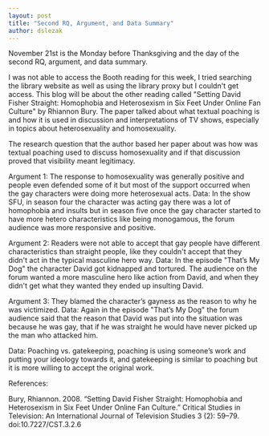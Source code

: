 ```yaml
---
layout: post
title: "Second RQ, Argument, and Data Summary"
author: dslezak
---
```


November 21st is the Monday before Thanksgiving and the day of the second RQ, argument, and data summary.

I was not able to access the Booth reading for this week, I tried searching the library website as well as using the library proxy but I couldn't get access. This blog will be about the other reading called "Setting David Fisher Straight: Homophobia and Heterosexism in Six Feet Under Online Fan Culture" by Rhiannon Bury. The paper talked about what textual poaching is and how it is used in discussion and interpretations of TV shows, especially in topics about heterosexuality and homosexuality.

The research question that the author based her paper about was how was textual poaching used to discuss homosexuality and if that discussion proved that visibility meant legitimacy.

Argument 1: The response to homosexuality was generally positive and people even defended some of it but most of the support occurred when the gay characters were doing more heterosexual acts.
Data: In the show SFU, in season four the character was acting gay there was a lot of homophobia and insults but in season five once the gay character started to have more hetero characteristics like being monogamous, the forum audience was more responsive and positive. 

Argument 2: Readers were not able to accept that gay people have different characteristics than straight people, like they couldn't accept that they didn't act in the typical masculine hero way.
Data: In the episode "That’s My Dog" the character David got kidnapped and tortured. The audience on the forum wanted a more masculine hero like action from David, and when they didn't get what they wanted they ended up insulting David.

Argument 3: They blamed the character’s gayness as the reason to why he was victimized. 
Data: Again in the episode "That’s My Dog" the forum audience said that the reason that David was put into the situation was because he was gay, that if he was straight he would have never picked up the man who attacked him.

Data:
Poaching vs. gatekeeping, poaching is using someone’s work and putting your ideology towards it, and gatekeeping is similar to poaching but it is more willing to accept the original work.

References: 

Bury, Rhiannon. 2008. “Setting David Fisher Straight: Homophobia and Heterosexism in Six Feet Under Online Fan Culture.” Critical Studies in Television: An International Journal of Television Studies 3 (2): 59–79. doi:10.7227/CST.3.2.6
